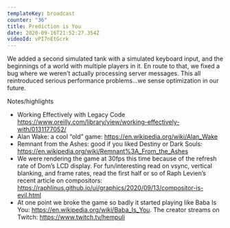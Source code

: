 ```yaml
---
templateKey: broadcast
counter: "36"
title: Prediction is You
date: 2020-09-16T21:52:27.354Z
videoId: vPI7nEtGcrk
---
```

We added a second simulated tank with a simulated keyboard input, and the beginnings of a world with multiple players in it. En route to that, we fixed a bug where we weren’t actually processing server messages. This all reintroduced serious performance problems…we sense optimization in our future.

Notes/highlights

* Working Effectively with Legacy Code https://www.oreilly.com/library/view/working-effectively-with/0131177052/
* Alan Wake: a cool “old” game: https://en.wikipedia.org/wiki/Alan_Wake
* Remnant from the Ashes: good if you liked Destiny or Dark Souls: https://en.wikipedia.org/wiki/Remnant%3A_From_the_Ashes
* We were rendering the game at 30fps this time because of the refresh rate of Dom’s LCD display. For fun/interesting read on vsync, vertical blanking, and frame rates, read the first half or so of Raph Levien’s recent article on compositors: https://raphlinus.github.io/ui/graphics/2020/09/13/compositor-is-evil.html
* At one point we broke the game so badly it started playing like Baba Is You: https://en.wikipedia.org/wiki/Baba_Is_You. The creator streams on Twitch: https://www.twitch.tv/hempuli